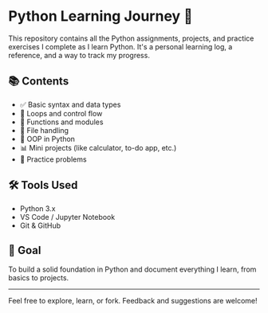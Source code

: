 # Python Learning Journey 🚀

This repository contains all the Python assignments, projects, and practice exercises I complete as I learn Python. It's a personal learning log, a reference, and a way to track my progress.

## 📚 Contents

- ✅ Basic syntax and data types
- 🔁 Loops and control flow
- 🧮 Functions and modules
- 📁 File handling
- 🐍 OOP in Python
- 📊 Mini projects (like calculator, to-do app, etc.)
- 🧪 Practice problems

## 🛠 Tools Used

- Python 3.x
- VS Code / Jupyter Notebook
- Git & GitHub

## 🎯 Goal

To build a solid foundation in Python and document everything I learn, from basics to projects.

---

Feel free to explore, learn, or fork. Feedback and suggestions are welcome!


